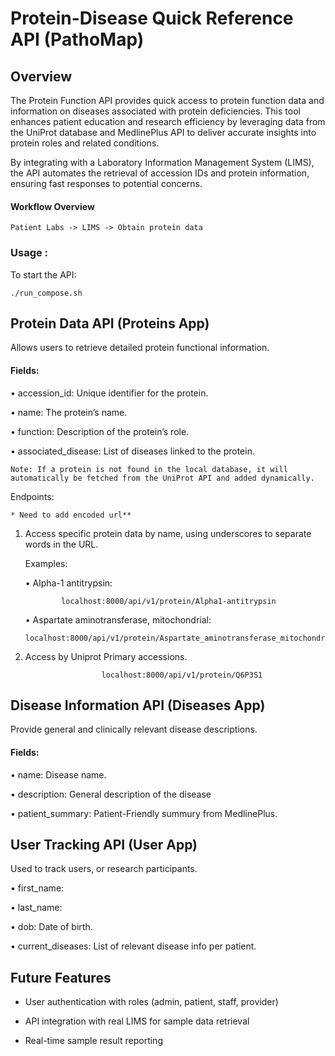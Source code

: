 # Protein-Disease Quick Reference API (PathoMap)

## Overview

The Protein Function API provides quick access to protein function data and information on diseases associated with protein deficiencies. This tool enhances patient education and research efficiency by leveraging data from the UniProt database and MedlinePlus API to deliver accurate insights into protein roles and related conditions.

By integrating with a Laboratory Information Management System (LIMS), the API automates the retrieval of accession IDs and protein information, ensuring fast responses to potential concerns.

#### Workflow Overview
```
Patient Labs -> LIMS -> Obtain protein data
```

### Usage : 
To start the API:

```
./run_compose.sh
```

## Protein Data API (Proteins App)
Allows users to retrieve detailed protein functional information.

#### Fields:

• accession_id: Unique identifier for the protein.

• name: The protein’s name.

• function: Description of the protein’s role.

• associated_disease: List of diseases linked to the protein.

`Note: If a protein is not found in the local database, it will automatically be fetched from the UniProt API and added dynamically.`

Endpoints: 

`* Need to add encoded url**`

1.	Access specific protein data by name, using underscores to separate words in the URL.
        
     Examples:

	•	Alpha-1 antitrypsin:

                localhost:8000/api/v1/protein/Alpha1-antitrypsin

	•	Aspartate aminotransferase, mitochondrial:

    	localhost:8000/api/v1/protein/Aspartate_aminotransferase_mitochondrial

2. Access by Uniprot Primary accessions.

						localhost:8000/api/v1/protein/Q6P3S1

## Disease Information API (Diseases App)

Provide general and clinically relevant disease descriptions.

#### Fields:

• name: Disease name.

• description: General description of the disease

• patient_summary: Patient-Friendly summury from MedlinePlus.

	
## User Tracking API (User App)
Used to track users, or research participants. 

• first_name:

• last_name: 

• dob: Date of birth.

• current_diseases: List of relevant disease info per patient.


## Future Features
- User authentication with roles (admin, patient, staff, provider)

- API integration with real LIMS for sample data retrieval

- Real-time sample result reporting